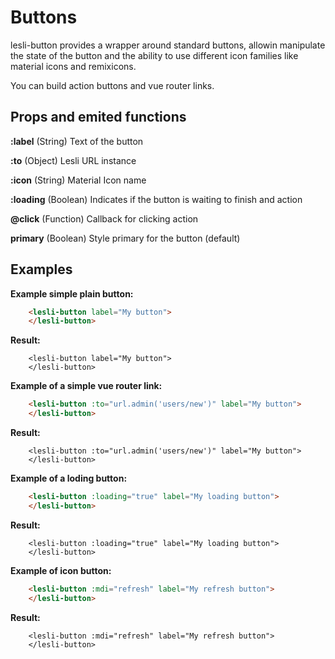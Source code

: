 # Buttons

lesli-button provides a wrapper around standard buttons, allowin manipulate the state of the button and the ability to use different icon families like material icons and remixicons.

You can build action buttons and vue router links.

## Props and emited functions
**:label**
(String) Text of the button

**:to**
(Object) Lesli URL instance 

**:icon**
(String) Material Icon name

**:loading**
(Boolean) Indicates if the button is waiting to finish and action

**@click**
(Function) Callback for clicking action

**primary**
(Boolean) Style primary for the button (default)

## Examples

**Example simple plain button:**

```html
    <lesli-button label="My button">
    </lesli-button>
```

**Result:**

```raw
    <lesli-button label="My button">
    </lesli-button>
```

**Example of a simple vue router link:**

```html
    <lesli-button :to="url.admin('users/new')" label="My button">
    </lesli-button>
```

**Result:**

```raw
    <lesli-button :to="url.admin('users/new')" label="My button">
    </lesli-button>
```

**Example of a loding button:**

```html
    <lesli-button :loading="true" label="My loading button">
    </lesli-button>
```

**Result:**

```raw
    <lesli-button :loading="true" label="My loading button">
    </lesli-button>
```

**Example of icon button:**

```html
    <lesli-button :mdi="refresh" label="My refresh button">
    </lesli-button>
```

**Result:**

```raw
    <lesli-button :mdi="refresh" label="My refresh button">
    </lesli-button>
```

